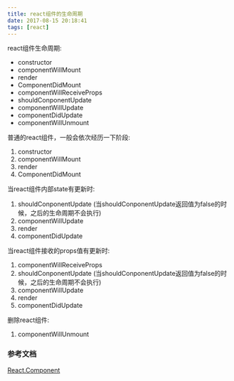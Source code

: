 ```yaml
---
title: react组件的生命周期
date: 2017-08-15 20:18:41
tags: [react]
---
```


react组件生命周期:
- constructor
- componentWillMount
- render
- ComponentDidMount
- componentWillReceiveProps
- shouldConponentUpdate
- componentWillUpdate
- componentDidUpdate
- componentWillUnmount

<!-- more -->

普通的react组件，一般会依次经历一下阶段:
1. constructor
2. componentWillMount
3. render
4. ComponentDidMount


当react组件内部state有更新时:
1. shouldConponentUpdate (当shouldConponentUpdate返回值为false的时候，之后的生命周期不会执行)
2. componentWillUpdate
3. render
4. componentDidUpdate


当react组件接收的props值有更新时:
1. componentWillReceiveProps
2. shouldConponentUpdate (当shouldConponentUpdate返回值为false的时候，之后的生命周期不会执行)
3. componentWillUpdate
4. render
5. componentDidUpdate


删除react组件:
1. componentWillUnmount

### 参考文档 ###
[React.Component](https://facebook.github.io/react/docs/react-component.html)
